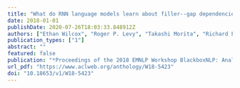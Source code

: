 ```yaml
---
title: "What do RNN language models learn about filler--gap dependencies?"
date: 2018-01-01
publishDate: 2020-07-26T18:03:33.848912Z
authors: ["Ethan Wilcox", "Roger P. Levy", "Takashi Morita", "Richard Futrell"]
publication_types: ["1"]
abstract: ""
featured: false
publication: "*Proceedings of the 2018 EMNLP Workshop BlackboxNLP: Analyzing and Interpreting Neural Networks for NLP*"
url_pdf: "https://www.aclweb.org/anthology/W18-5423"
doi: "10.18653/v1/W18-5423"
---
```


